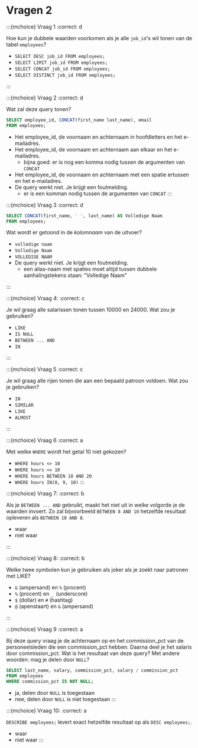 # Vragen 2

:::{mchoice} Vraag 1
:correct: d

Hoe kun je dubbele waarden voorkomen als je alle `job_id`'s wil tonen van de tabel `employees`?

* `SELECT DESC job_id FROM employees;`
* `SELECT LIMIT job_id FROM employees;`
* `SELECT CONCAT job_id FROM employees;`
* `SELECT DISTINCT job_id FROM employees;`

:::

:::{mchoice} Vraag 2
:correct: d

Wat zal deze query tonen?

```SQL
SELECT employee_id, CONCAT(first_name last_name), email
FROM employees;
```
 
* Het employee_id, de voornaam en achternaam in hoofdletters en het e-mailadres.
* Het employee_id, de voornaam en achternaam aan elkaar en het e-mailadres.
    * bijna goed: er is nog een komma nodig tussen de argumenten van `CONCAT`
* Het employee_id, de voornaam en achternaam met een spatie ertussen en het e-mailadres.
* De query werkt niet. Je krijgt een foutmelding.
    * er is een komman nodig tussen de argumenten van `CONCAT`
:::

:::{mchoice} Vraag 3
:correct: d

```SQL
SELECT CONCAT(first_name, ' ', last_name) AS Volledige Naam
FROM employees;
```

Wat wordt er getoond in de *kolomnaam* van de uitvoer?

* `volledige naam`
* `Volledige Naam`
* `VOLLEDIGE NAAM`
* De query werkt niet. Je krijgt een foutmelding.
    * een alias-naam met spaties moet altijd tussen dubbele aanhalingstekens staan: "Volledige Naam"

:::

:::{mchoice} Vraag 4:
:correct: c

Je wil graag alle salarissen tonen tussen 10000 en 24000. Wat zou je gebruiken?

* `LIKE`
* `IS NULL`
* `BETWEEN ... AND`
* `IN`

:::

:::{mchoice} Vraag 5
:correct: c

Je wil graag alle rijen tonen die aan een bepaald patroon voldoen. Wat zou je gebruiken?

* `IN`
* `SIMILAR`
* `LIKE`
* `ALMOST`

:::

:::{mchoice} Vraag 6
:correct: a

Met welke `WHERE` wordt het getal 10 niet gekozen?

* `WHERE hours <> 10`
* `WHERE hours <= 10`
* `WHERE hours BETWEEN 10 AND 20`
* `WHERE hours IN(8, 9, 10)`
:::

:::{mchoice} Vraag 7:
:correct: b

Als je `BETWEEN ... AND` gebruikt, maakt het niet uit in welke volgorde je de waarden invoert. Zo zal bijvoorbeeld `BETWEEN 8 AND 10` hetzelfde resultaat opleveren als `BETWEEN 10 AND 8`.

* waar
* niet waar

:::

 

 

:::{mchoice} Vraag 8:
:correct: b

Welke twee symbolen kun je gebruiken als joker als je zoekt naar patronen met LIKE?

* `&` (ampersand) en `%` (procent)
* `%` (procent) en `_ `(underscore)
* `$` (dollar) en `#` (hashtag)
* `@` (apenstaart) en `&` (ampersand)

:::

 

 

:::{mchoice} Vraag 9
:correct: a

Bij deze query vraag je de achternaam op en het commission_pct van de personeelsleden die een commission_pct hebben. Daarna deel je het salaris door commission_pct. Wat is het resultaat van deze query? Met andere woorden: mag je delen door `NULL`?

```SQL
SELECT last_name, salary, commission_pct, salary / commission_pct
FROM employees
WHERE commission_pct IS NOT NULL;
```
 
* ja, delen door `NULL` is toegestaan
* nee, delen door `NULL` is niet toegestaan
:::

:::{mchoice} Vraag 10:
:correct: a

`DESCRIBE employees;` levert exact hetzelfde resultaat op als `DESC employees;`.

* waar
* niet waar
:::
